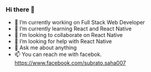 ### Hi there 👋

- 🔭 I’m currently working on Full Stack Web Developer
- 🌱 I’m currently learning React and React Native
- 👯 I’m looking to collaborate on React Native
- 🤔 I’m looking for help with React Native
- 💬 Ask me about anything
- 📫 You can reach me with facebok. https://www.facebook.com/subrato.saha007

